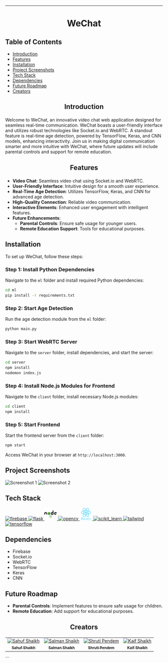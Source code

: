 ---

# <p align="center">WeChat</p>

## Table of Contents
- [Introduction](#introduction)
- [Features](#features)
- [Installation](#installation)
- [Project Screenshots](#project-screenshots)
- [Tech Stack](#tech-stack)
- [Dependencies](#dependencies)
- [Future Roadmap](#future-roadmap)
- [Creators](#creators)

## <p align="center">Introduction</p>
Welcome to WeChat, an innovative video chat web application designed for seamless real-time communication. WeChat boasts a user-friendly interface and utilizes robust technologies like Socket.io and WebRTC. A standout feature is real-time age detection, powered by TensorFlow, Keras, and CNN models, enhancing interactivity. Join us in making digital communication smarter and more intuitive with WeChat, where future updates will include parental controls and support for remote education.

## <p align="center">Features</p>

- **Video Chat**: Seamless video chat using Socket.io and WebRTC.
- **User-Friendly Interface**: Intuitive design for a smooth user experience.
- **Real-Time Age Detection**: Utilizes TensorFlow, Keras, and CNN for advanced age detection.
- **High-Quality Connection**: Reliable video communication.
- **Interactive Elements**: Enhanced user engagement with intelligent features.
- **Future Enhancements**:
  - **Parental Controls**: Ensure safe usage for younger users.
  - **Remote Education Support**: Tools for educational purposes.


## Installation 

To set up WeChat, follow these steps:

### Step 1: Install Python Dependencies

Navigate to the `ml` folder and install required Python dependencies:

```bash
cd ml
pip install -r requirements.txt
```

### Step 2: Start Age Detection

Run the age detection module from the `ml` folder:

```bash
python main.py
```

### Step 3: Start WebRTC Server

Navigate to the `server` folder, install dependencies, and start the server:

```bash
cd server
npm install
nodemon index.js
```

### Step 4: Install Node.js Modules for Frontend

Navigate to the `client` folder, install necessary Node.js modules:

```bash
cd client
npm install
```

### Step 5: Start Frontend

Start the frontend server from the `client` folder:

```bash
npm start
```

Access WeChat in your browser at `http://localhost:3000`.

## Project Screenshots

<!-- Include screenshots of your project -->

![Screenshot 1](https://github.com/sahuf2003/WeChat/assets/127684377/4ed8b7c3-fde0-40b5-b199-7a5327148580)
![Screenshot 2](https://github.com/sahuf2003/WeChat/assets/127684377/1df4e5ed-5e96-4662-8849-fa60062d808f)



## Tech Stack

<p align="left">
  <a href="https://firebase.google.com/" target="_blank" rel="noreferrer">
    <img src="https://www.vectorlogo.zone/logos/firebase/firebase-icon.svg" alt="firebase" width="40" height="40"/>
  </a>
  <a href="https://flask.palletsprojects.com/" target="_blank" rel="noreferrer">
    <img src="https://www.vectorlogo.zone/logos/pocoo_flask/pocoo_flask-icon.svg" alt="flask" width="40" height="40"/>
  </a>
  <a href="https://nodejs.org" target="_blank" rel="noreferrer">
    <img src="https://raw.githubusercontent.com/devicons/devicon/master/icons/nodejs/nodejs-original-wordmark.svg" alt="nodejs" width="40" height="40"/>
  </a>
  <a href="https://opencv.org/" target="_blank" rel="noreferrer">
    <img src="https://www.vectorlogo.zone/logos/opencv/opencv-icon.svg" alt="opencv" width="40" height="40"/>
  </a>
  <a href="https://reactjs.org/" target="_blank" rel="noreferrer">
    <img src="https://raw.githubusercontent.com/devicons/devicon/master/icons/react/react-original-wordmark.svg" alt="react" width="40" height="40"/>
  </a>
  <a href="https://scikit-learn.org/" target="_blank" rel="noreferrer">
    <img src="https://upload.wikimedia.org/wikipedia/commons/0/05/Scikit_learn_logo_small.svg" alt="scikit_learn" width="40" height="40"/>
  </a>
  <a href="https://www.selenium.dev" target="_blank" rel="noreferrer">
    <img src="https://www.vectorlogo.zone/logos/tailwindcss/tailwindcss-icon.svg" alt="tailwind" width="40" height="40"/>
  </a>
  <a href="https://www.tensorflow.org" target="_blank" rel="noreferrer">
    <img src="https://www.vectorlogo.zone/logos/tensorflow/tensorflow-icon.svg" alt="tensorflow" width="40" height="40"/>
  </a>
</p>

## Dependencies

- Firebase
- Socket.io
- WebRTC
- TensorFlow
- Keras
- CNN

## Future Roadmap

- **Parental Controls**: Implement features to ensure safe usage for children.
- **Remote Education**: Add support for educational purposes.

## <p align="center">Creators</p>

<table align="center">
  <tr>
    <td align="center">
      <a href="https://github.com/sahuf2003" target="_black">
        <img src="https://github.com/sahuf2003.png" width="150px;" alt="Sahuf Shaikh"/>
        <br />
        <sub><b>Sahuf Shaikh</b></sub>
      </a>
    </td>
    <td align="center">
      <a href="https://github.com/TechSmith90210" target="_black">
        <img src="https://github.com/TechSmith90210.png" width="150px;" alt="Salman Shaikh"/>
        <br />
        <sub><b>Salman Shaikh</b></sub>
      </a>
    </td>
    <td align="center">
      <a href="https://github.com/shrutipendem112" target="_black">
        <img src="https://github.com/shrutipendem112.png" width="150px;" alt="Shruti Pendem"/>
        <br />
        <sub><b>Shruti Pendem</b></sub>
      </a>
    </td>    
    <td align="center">
      <a href="https://github.com/kaif178" target="_black">
        <img src="https://github.com/kaif178.png" width="150px;" alt="Kaif Shaikh"/>
        <br />
        <sub><b>Kaif Shaikh</b></sub>
      </a>
    </td>
  </tr>
</table>
```
